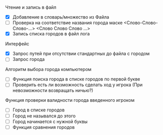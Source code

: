 Чтение и запись в файл

- [x] Добавление в словарь/множество из Файла 
- [ ] Проверка на соответствие названия города маске <Слово-Слово-Слово-...>  <Слово Слово Слово ...> 
- [x] Запись списка городов в файл лога

Интерфейс

- [x] Запрос путей при  отсутствии стандартных  до файла с городом
- [ ] Запрос города 

Алгоритм выбора города компьютером
- [ ] Функция поиска города в списке городов по первой  букве
- [ ] Проверить есть ли возможность сделать ход у игрока (При невозможности возвращать ничью?) 

Функция проверки валидности города введенного игроком
- [ ] Город в списке городов 
- [ ] Город не назывался до этого 
- [ ] Город  начинается с нужной буквы 
- [ ] Функция  сравнения городов
